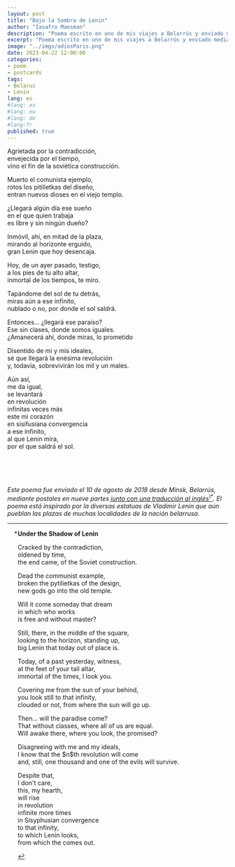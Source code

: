 ```yaml
---
layout: post
title: "Bajo la Sombra de Lenin"
author: "Iasafro Maesman"
description: "Poema escrito en uno de mis viajes a Belarrús y enviado mediante postales. / Poem written during one of my visits to Belarus and sent through postcards."
excerpt: "Poema escrito en uno de mis viajes a Belarrús y enviado mediante postales. / Poem written during one of my visits to Belarus and sent through postcards."
image: "../imgs/adiosParis.png"
date: 2023-04-22 12:00:00
categories:
- poem
- postcards
tags:
- Belarus
- Lenin
lang: es
#lang: es
#lang: eu
#lang: de
#lang:fr
published: true
---
```


Agrietada por la contradicción,  
envejecida por el tiempo,  
vino el fin de la soviética construcción.  

Muerto el comunista ejemplo,  
rotos los pitilietkas del diseño,  
entran nuevos dioses en el viejo templo.  

¿Llegará algún día ese sueño  
en el que quien trabaja  
es libre y sin ningún dueño?  

Inmóvil, ahí, en mitad de la plaza,  
mirando al horizonte erguido,  
gran Lenin que hoy desencaja.  

Hoy, de un ayer pasado, testigo,  
a los pies de tu alto altar,  
inmortal de los tiempos, te miro.  

Tapándome del sol de tu detrás,  
miras aún a ese infinito,  
nublado o no, por donde el sol saldrá.  

Entonces... ¿llegará ese paraíso?  
Ese sin clases, donde somos iguales.  
¿Amanecerá ahí, donde miras, lo prometido  

Disentido de mi y mis ideales,  
sé que llegará la enésima revolución  
y, todavía, sobrevivirán los mil y un males.  

Aún así,  
me da igual,  
se levantará  
en revolución  
infinitas veces más  
este mi corazón  
en sisifusiana convergencia  
a ese infinito,  
al que Lenin mira,  
por el que saldrá el sol.  
<br/>
<br/>
<br/>
<br/>
<div class="jumbotron abstract" style="font-style: italic;">
Este poema fue enviado el 10 de agosto de 2018 desde Minsk, Belarrús, mediante postales en nueve partes <a id="fnref:1" href="#fn:1" class="footnote-ref" role="doc-noteref">junto con una traducción al inglés<sup>\*</sup></a>. El poema está inspirado por la diversas estatuas de Vladimir Lenin que aún pueblan las plazas de muchas localidades de la nación belarrusa.
</div>

***

<div class="footnotes" role="doc-endnotes">
<ol>

<li id="fn:1" role="doc-endnote" style="list-style-type:'\*';">
<p>
<b>Under the Shadow of Lenin</b>
</p>
<p>
Cracked by the contradiction,<br/>
oldened by time,<br/>
the end came, of the Soviet construction.
</p>
<p>
Dead the communist example,<br/>
broken the pytilietkas of the design,<br/>
new gods go into the old temple.
</p>
<p>
Will it come someday that dream<br/>
in which who works<br/>
is free and without master?
</p>
<p>
Still, there, in the middle of the square,<br/>
looking to the horizon, standing up,<br/>
big Lenin that today out of place is.
</p>
<p>
Today, of a past yesterday, witness,<br/>
at the feet of your tall altar,<br/>
immortal of the times, I look you.
</p>
<p>
Covering me from the sun of your behind,<br/>
you look still to that infinity,<br/>
clouded or not, from where the sun will go up.
</p>
<p>
Then... will the paradise come?<br/>
That without classes, where all of us are equal.<br/>
Will awake there, where you look, the promised?
</p>
<p>
Disagreeing with me and my ideals,<br/>
I know that the $n$th revolution will come<br/>
and, still, one thousand and one of the evils will survive.
</p>
<p>
Despite that,<br/>
I don't care,<br/>
this, my hearth,<br/>
will rise<br/>
in revolution<br/>
infinite more times<br/>
in Sisyphusian convergence<br/>
to that infinity,<br/>
to which Lenin looks,<br/>
from which the comes out.
</p>
<p><a href="#fnref:1" class="footnote-backref" role="doc-backlink">&#8617;</a></p>
</li>
</ol>
</div>
